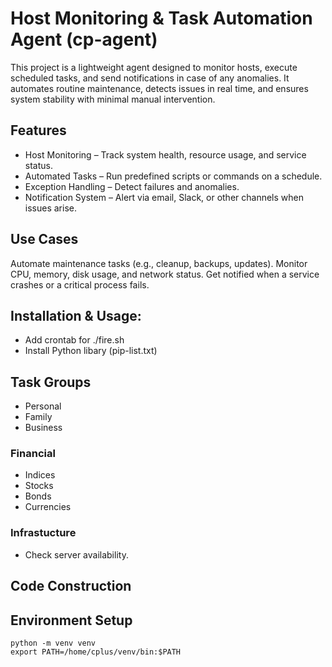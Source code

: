 # Host Monitoring & Task Automation Agent (cp-agent)
This project is a lightweight agent designed to monitor hosts, execute scheduled tasks, and send notifications in case of any anomalies. It automates routine maintenance, detects issues in real time, and ensures system stability with minimal manual intervention.

## Features
- Host Monitoring – Track system health, resource usage, and service status.
- Automated Tasks – Run predefined scripts or commands on a schedule.
- Exception Handling – Detect failures and anomalies.
- Notification System – Alert via email, Slack, or other channels when issues arise.

## Use Cases
Automate maintenance tasks (e.g., cleanup, backups, updates).
Monitor CPU, memory, disk usage, and network status.
Get notified when a service crashes or a critical process fails.

## Installation & Usage: 
- Add crontab for ./fire.sh
- Install Python libary (pip-list.txt)

## Task Groups
- Personal
- Family
- Business

### Financial
- Indices
- Stocks
- Bonds
- Currencies

### Infrastucture
- Check server availability.

## Code Construction

## Environment Setup
```
python -m venv venv
export PATH=/home/cplus/venv/bin:$PATH
```
